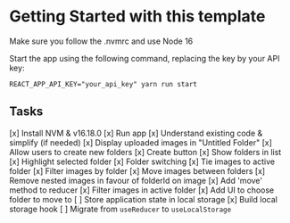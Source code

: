 # Getting Started with this template

Make sure you follow the .nvmrc and use Node 16

Start the app using the following command, replacing the key by your API key:

    REACT_APP_API_KEY="your_api_key" yarn run start


## Tasks
[x] Install NVM & v16.18.0
[x] Run app
[x] Understand existing code & simplify (if needed)
[x] Display uploaded images in "Untitled Folder"
[x] Allow users to create new folders
    [x] Create button
    [x] Show folders in list
    [x] Highlight selected folder
    [x] Folder switching
    [x] Tie images to active folder
    [x] Filter images by folder
[x] Move images between folders
    [x] Remove nested images in favour of folderId on image
    [x] Add 'move' method to reducer
    [x] Filter images in active folder
    [x] Add UI to choose folder to move to
[ ] Store application state in local storage
    [x] Build local storage hook
    [ ] Migrate from `useReducer` to `useLocalStorage`